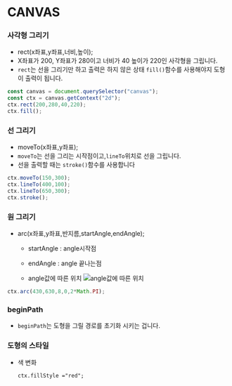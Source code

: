 # CANVAS
### 사각형 그리기
+ rect(x좌표,y좌표,너비,높이);
+ X좌표가 200, Y좌표가 280이고 너비가 40 높이가 220인 사각형을 그립니다.
+ `rect`는 선을 그리기만 하고 출력은 하지 않은 상태 `fill()`함수를 사용해야지 도형이 출력이 됩니다.
```js
const canvas = document.querySelector("canvas");
const ctx = canvas.getContext("2d");
ctx.rect(200,280,40,220);
ctx.fill();
```
### 선 그리기
+ moveTo(x좌표,y좌표);
+ `moveTo`는 선을 그리는 시작점이고,`lineTo`위치로 선을 그립니다.
+ 선을 출력할 때는 `stroke()`함수를 사용합니다
```js
ctx.moveTo(150,300);
ctx.lineTo(400,100);
ctx.lineTo(650,300);
ctx.stroke();
```
### 원 그리기
+ arc(x좌표,y좌표,반지름,startAngle,endAngle);
    + startAngle : angle시작점
    + endAngle   : angle 끝나는점

    + angle값에 따른 위치
    ![angle값에 따른 위치](https://webisfree.com/static/uploads/2018/2066_arc_angle.jpg)
```js
ctx.arc(430,630,8,0,2*Math.PI);
```
### beginPath
+ `beginPath`는 도형을 그릴 경로를 초기화 시키는 겁니다.
### 도형의 스타일
+ 색 변화 
    ```
    ctx.fillStyle ="red";
    ```
